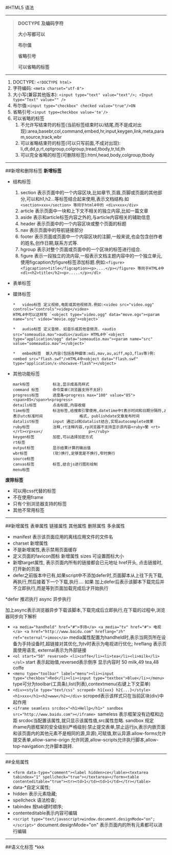 #HTML5 语法
***
>	**DOCTYPE 及编码字符**
>	
>	**大小写都可以**
>	
>	**布尔值**
>	
>	**省略引号**
>	
>	**可以省略的标签**

---
1. DOCTYPE:	`<!DOCTYPE html>`
2. 字符编码: `<meta charset="utf-8">`
3. 大小写(兼容其他版本): `<input type="text" value="text"/>;	<Input type="Text" value="" />`
4. 布尔值:`<input type="checkbox" checked value="true"/>ON`
5. 省略引号:`<input type=checkbox value='te'/>`
6. 可以省略的标签
	1. 不允许写结束符的标签(当前标签结束时以/结尾,而不是成对出现):area,basebr,col,command,embed,hr,input,keygen,link,meta,param,source,track,wbr
	2. 可以省略结束符的标签(可以只写前面,不成对出现): li,dt,dd,p,rt,optgroup,colgroup,tread,tbody,tr,td,th
	3. 可以完全省略的标签(可删除标签):html,head,body,colgroup,tbody

---
##新增和删除标签
**新增标签**

*	结构标签
	1.	section 表示页面中的一个内容区块,比如章节,页眉,页脚或页面的其他部分,可以和h1,h2...等标签结合起来使用,表示文档结构.如`<section>xxx</section> 等同于html4中的 <div>xxx</div>`
	2.	article 表示页面中一块和上下文不相关的独立内容,比如一篇文章
	3.	aside	表示和article标签内容之外的,与article内容相关的辅助信息
	4.	header	表示页面中的一个内容区块或整个页面的标题	
	5.	nav		表示页面中的导航链接部分
	6.	footer  表示页面或页面中一个内容区块的注脚,一般来说,也会包含创作者的姓名,创作日期,联系方式等.
	7.	hgroup	表示对整个页面或页面中的一个区块的标签进行组合.
	8.	figure	表示一段独立的流内容,一般表示文档主题内容中的一个独立单元,使用figcaption为figure标签添加标题.例如:`<figure><figcaption>title</figcaption><p>....</p></figure> 等同于HTML4中 <dl><h2>title</h2><p>.....</p></dl>`

*	表单标签
*	媒体标签

		*	video标签 定义视频,电影或其他视频流.例如:<video src="video.ogg" controls="controls">videp</video>
		HTML4中可以这样写 `<object type="video.ogg" data="move.ogv"><param name="src" video="movie.ogg"><object>`		
		
		*	audio标签 定义音频. 如音乐或其他音频流. <audio src="someaudio.mav">audio</audio> HTML4中`<object type="application/ogg" data="someaudio.mav"><param name="src" value="someaudio.mav"></object>`
		
		*	embed标签  嵌入内容(包括各种媒体:mdi,mav,au,aiff,mp3,flas等)例: <embed src="flash.swf"/>HTML4中<object data="flash.swf" type="application/x-shocwave-flash"></object>
		
*	其他功能标签

		mark标签			标注,显示成高亮样式
		command 标签		命令菜单(浏览器支持不太好)
		progress标签		进度条<progress max="100" value="85"><span>85</span>%<progress>
		details标签		点击标题,内容收缩
		time标签			标注标签,给搜索引擎使用,datetime中t表示时间和日期分隔符,z表示utc标准时间				格式, publishdate文章发布时间
		datalist标签		input 通过id和datalist结合,实现autocomplete效果
		ruby标签			注释,rt注释内容,rp浏览器不支持显示该内容<ruby>繁 <rt></rt><rp>xx</					p></ruby>
		keygen标签		加密,可以选择加密方式
		rt标签
		output标签		显示结果计算的输出值
		wbr标签			(软)换行,足够宽是不换行,窄时换行
		source标签
		canvas标签		标签,结合js进行图形绘制
		menu标签 


	


**废除标签**

*	可以用css代替的标签
*	不在使用frame
*	只有个别浏览器支持的标签
*	其他不常用标签

---
##新增属性
表单属性
链接属性
其他属性
删除属性
多余属性

* <html manifest="cache.mainfest"> manifest 表示该页面应用的离线应用文件的文件名
* <meta charset="utf-8"/> charset 新增属性
* <meta http-equiv="param" content="no-cache"/> 不是新增属性,表示禁用页面缓存
* <link rel="icon" href="demo_icon.gif" type="image/gif" sizes="16*16" /> 定义页面的favicon图标  新增属性 sizes 可设置图标大小
* <base href="http://localhost/" target="_blank"/> 新增target属性,  表示页面内所有的链接都会已元地址 href开头, 点击链接时,打开新的页面
* <script defer src="jquery.js" onload="alert('a')"> </script> defer之前版本中已有,如果script中不添加defer时,页面脚本从上往下先下载,再执行,然后接着下一个下载,执行....  如果 加上defer后表示该脚本下载完后并不立即执行,而是等到页面加载完成后才开始执行
*defer 推迟执行  async 异步执行
<script async  src="boostrap.js" onload="alert('b')"></script> 加上async表示浏览器异步下载该脚本,下载完成后立即执行,在下载的过程中,浏览器同步向下解析
* `<a media="handheld" href="#">手持</a> <a media="tv" href="#"> 电视</a> <a href="http://www.baidu.com" hreflang="zh" ref="external">imooc</a>` media属性配置为handheld时,表示当网页所在设备为手持设备时,超链接对其优化,为tv时表示为电视进行优化;  hreflang 表示页面使用语言, external表示为外部链接
* `<ol start="50" reversed> <li>coffe</li><li>tea</li><li>milk</li></ol>` start 表示起始值,reversed表示倒序 显示内容时 50 milk,49 tea,48 coffe
* `<menu type="toolbar" label="menu"><li><input type="checkbox">Red</li><li><input type="textbox">Blue</li></menu>` type可分为toolbar(工具条),list(列表),contextmenu(右键上下文菜单) 
* `<div><style type="text/css" scroped> h1{xxx} h2{...}</style> <h1>xxx</h1><h2>www</h2></div>` scroped表示该样式只在当前区块(div)中起作用
* `<iframe seamless srcdoc="<h1>Hellp</h1>" sandbox src="http://www.baidu.com"></iframe> `sameless 表示框架没有边框和边距 srcdoc当配置该属性,就只显示该属性值,src属性忽略. sandbox 规定iframe内嵌框架的安全级别(严格级别:禁止提交表单,禁止运行js,表示内嵌页面和该页面内的其他元素不是相同的源,异源),可赋值,默认异源.allow-forms允许提交表单,allow-same-orign 允许同源,allow-scripts允许执行脚本,allow-top-navigation:允许脚本跳转.

---
##全局属性
*	`<form data-type="comment"><label hidden>ce</lable><textarea tabindex="1" spellcheck="true"></textarea></form><table contenteditable="true"><tr><td>1</td><td>1</td></tr></table>` 
*	data-*自定义属性;
*	hidden 表示元素隐藏; 
*	spellcheck 语法检查;
*	tabindex 按tab键时顺序; 
*	contenteditable表示内容可编辑
*	`<script type="text/javascript>window.document.designMode="on";</script>"` document.designMode="on" 表示页面内的所有元素都可以进行编辑 

---
##语义化标签
*kkk 


